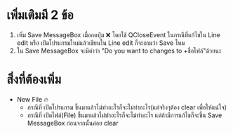 # เพิ่มเติมมี 2 ข้อ
1. เพิ่ม Save MessageBox เมื่อกดปุ่ม ❌ โดยใช้ QCloseEvent ในกรณีที่แก้ไขใน Line edit หรือ เปิดโปรแกรมใหม่แล้วเขียนใน Line edit ก็จะถามว่า Save ไหม
2. ใน Save MessageBox จะมีคำว่า "Do you want to changes to +ชื่อไฟล์"ด้วยนะ
# สิ่งที่ต้องเพิ่ม
* New File 🔥
  * กรณีที่ เปิดโปรแกรม ขึ้นมาแล้วไม่ทำอะไรก็จะไม่ทำอะไร(แต่จริงๆต้อง clear เพื่อให้แน่ใจ)
  * กรณีที่ เปิดไฟล์(File) ขึ้นมาแล้วไม่ทำอะไรก็จะไม่ทำอะไร แต่ถ้ามีการแก้ไขก็จะขึ้น Save MessageBox ก่อนจากนั้นค่อย clear
